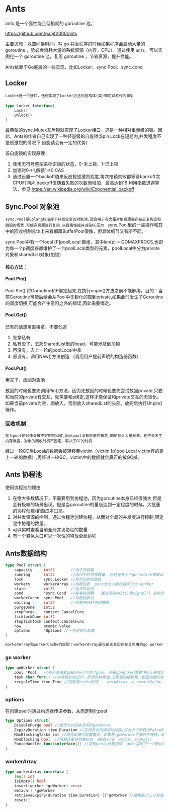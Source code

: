 # Ants

ants 是一个高性能且低损耗的 goroutine 池。

https://github.com/panjf2000/ants

主要思想：以空间换时间。写 go 并发程序的时候如果程序会启动大量的 goroutine ，势必会消耗大量的系统资源（内存，CPU），通过使用 `ants`，可以实例化一个 goroutine 池，复用 goroutine ，节省资源，提升性能。

Ants依赖于Go底层的一些实现，比如Locker、sync.Pool、sync.cond

## Locker

`Locker是一个接口，任何实现了Locker方法的结构体(类)都可以称作为锁🔒`

```go
type Locker interface{
    Lock()
    Unlock()
}
```

最典型的sync.Mutex互斥锁就实现了Locker接口，这是一种相对重量级的锁。因此，Ants的作者自己实现了一种轻量级的自旋锁(Spin Lock在短期内,并发程度不是很激烈的情况下,自旋锁会有一定的优势)

该自旋锁的实现原理：

1. 使用无符号整型来标识锁的状态，0-未上锁，1-已上锁
2. 加锁时0->1,解锁1->0  CAS
3. 通过设置一个backoff值来反应抢锁激烈程度,每次抢锁失败都等待backoff次CPU时间片;backoff值随着失败的次数而增加，最高达到16 
   利用指数退避算法，参见 https://en.wikipedia.org/wiki/Exponential_backoff

## Sync.Pool  对象池

`sync.Pool是Golang标准库下并发安全的对象池,适合用于有大量对象资源会存在反复构造和销毁的场景,可缓存资源进行复用,以提高性能并减轻GC压力 `   syns.Pool里的一些操作和其中的回收机制总体上来看都跟BufferPool很像，但具体细节又有所不同。

sync.Pool中有一个local [P]poolLocal 数组，其中len(p) = GOMAXPROCS,也即为每一个p调度器都维护了一个poolLocal类型的元素，poolLocal中分为private对象和sharedList对象(加锁)

#### 核心方法：

#### Pool.Pin()

Pool.Pin()   将Goroutine和P绑定起来,在执行unpin()方法之前不能解绑。目的：当前Goroutine可能后续会从Pool中无锁化的取到private,如果此时发生了Goroutine的调度切换,可能会产生意料之外的错误,因此需要绑定。

#### Pool.Get()

已有的话想用直接拿，不要创造

1. 先拿私有
2. 私有没了，去那SharedList里的head，可能涉及到加锁
3. 再没有，去上一轮的poolLocal中拿
4. 都没有，调用New()方法创造  （调用用户提前声明的构造器函数）

#### Pool.Put()

用完了，放回对象池

放回的时候也要先调用Pin()方法，因为先放回的时候也要先尝试放回private,只要和当前的private有交互，就需要和p绑定,这样才能保证和private交互的无锁化。如果当前private为空，则放入，否则放入sharedList的头部。放完后执行Unpin()操作。

### 回收机制

`存入pool的对像会被不定期的回收,因此pool没有容量的概念,即便存入大量元素，也不会发生内存泄露，对象的回收时机不固定，取决于GC的时机`

经过一轮GC后Local的数据会被转移至victim（victim [p]poolLocal   victim存的是上一轮的数据）,再经过一轮GC，victim中的数据就会真正的被GC掉。

## Ants 协程池

使用协程池的理由

1. 在绝大多数情况下，不需要用到协程池，因为goroutine本身已经很强大,但是会有极端的场景出现。但是当goroutine的量级达到一定程度的时候，大批量的协程创建/销毁成本过高。
2. 对并发资源的控制，通过协程池创建协程，从而对全局的并发度进行控制,限定池中协程的数量。
3. 可以实时查看当前全局并发协程的数量
4. 有一个紧急入口可以一次性的释放全局协程

## Ants数据结构

```go
type Pool struct {
	capacity     int32       //池子的容量
	running      int32       //运行中的协程数量  已经有多少个goroutine被取出
	lock         sync.Locker //自实现的自旋锁
	workers      workerArray //协程列表  goroutine被封装成了go worker 
	state        int32       //池子的状态
    cond         *sync.Cond  //并发协调器   通过调用wait()和signal() 来协调协程  已用完
	workerCache  sync.Pool   //协程回收站
	waiting      int32       //阻塞等待的协程数量
	purgeDone    int32
	stopPurge    context.CancelFunc
	ticktockDone int32
	stopTicktock context.CancelFunc
	now          atomic.Value
	options      *Options //一些定制化配置
}

workerArray和workerCache的区别：workerArray是当前还真实存在且可用的go worker,workerCache是协程回收站，workerCache中的协程是已经被逻辑删除，但还没有被物理删除，需要被GC掉。何时被删除，这取决于GC的时机
```

### go worker

```go
type goWorker struct {
    pool *Pool   //并不意味着goWorker包含了pool，而是goWorker需要*Pool来找到其属于哪个Pool,找到其回池的路径
    task chan func() //非常精彩的设计，所谓的协程池,它能够创建协程，但是创建的协程不能返回，需要其长时间运作,如果go func()真实返回了，那么在后续的使用go Worker还需要调用go func(),这其实是没有达到复用协程的目的。通过不停的轮询该chan来侦测外界是否有任务传递进来，如果没有就阻塞住，并不会返回。
    recycleTime time.Time //回收到ceche时间    workArray -> workerCache
}
```

### options

在创建pool时通过构造器传递参数，从而定制化pool

```go
type Options struct{
    DisablePurge bool //是否允许回收空闲的goWorker
    ExpiryDuration time.Duration //空闲多长时间进行回收,仅当上个参数为False时生效
    MaxBlockingTasks int //是否设置为阻塞模式，如果是,goWorker不够时不等待，直接返回err
    Nonblocking bool  //阻塞还是非阻塞标识  通过cond  wait() signal()
    PanicHandler func(interface{}) //定制panic处理逻辑  ants实现了一个默认的panic兜底(方法栈打印)
}
```

### workerArray

```go
type workerArray interface {
	len() int
	isEmpty() bool
	insert(worker *goWorker) error
	detach() *goWorker
	retrieveExpiry(duration time.Duration) []*goWorker //使用到了二分查找 n -> logn 加速
	reset()
}
```





